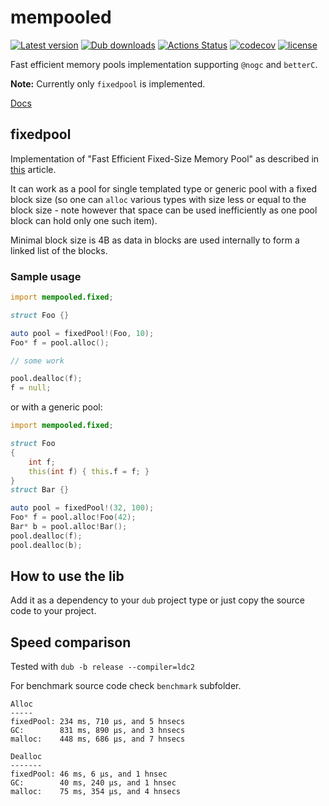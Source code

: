 # mempooled

[![Latest version](https://img.shields.io/dub/v/mempooled.svg)](https://code.dlang.org/packages/mempooled)
[![Dub downloads](https://img.shields.io/dub/dt/mempooled.svg)](http://code.dlang.org/packages/mempooled)
[![Actions Status](https://github.com/tchaloupka/mempooled/workflows/ci/badge.svg)](https://github.com/tchaloupka/mempooled/actions)
[![codecov](https://codecov.io/gh/tchaloupka/mempooled/branch/master/graph/badge.svg)](https://codecov.io/gh/tchaloupka/mempooled)
[![license](https://img.shields.io/github/license/tchaloupka/mempooled.svg)](https://github.com/tchaloupka/mempooled/blob/master/LICENSE)

Fast efficient memory pools implementation supporting `@nogc` and `betterC`.

**Note:** Currently only `fixedpool` is implemented.

[Docs](https://tchaloupka.github.io/mempooled/mempooled.html)

## fixedpool

Implementation of "Fast Efficient Fixed-Size Memory Pool" as described in [this](http://www.thinkmind.org/download.php?articleid=computation_tools_2012_1_10_80006) article.

It can work as a pool for single templated type or generic pool with a fixed block size (so one can `alloc` various types with size less or equal to the block size - note however that space can be used inefficiently as one pool block can hold only one such item).

Minimal block size is 4B as data in blocks are used internally to form a linked list of the blocks.

### Sample usage

```D
import mempooled.fixed;

struct Foo {}

auto pool = fixedPool!(Foo, 10);
Foo* f = pool.alloc();

// some work

pool.dealloc(f);
f = null;
```

or with a generic pool:

```D
import mempooled.fixed;

struct Foo
{
    int f;
    this(int f) { this.f = f; }
}
struct Bar {}

auto pool = fixedPool!(32, 100);
Foo* f = pool.alloc!Foo(42);
Bar* b = pool.alloc!Bar();
pool.dealloc(f);
pool.dealloc(b);
```

## How to use the lib

Add it as a dependency to your `dub` project type or just copy the source code to your project.

## Speed comparison

Tested with `dub -b release --compiler=ldc2`

For benchmark source code check `benchmark` subfolder.

```
Alloc
-----
fixedPool: 234 ms, 710 μs, and 5 hnsecs
GC:        831 ms, 890 μs, and 3 hnsecs
malloc:    448 ms, 686 μs, and 7 hnsecs

Dealloc
-------
fixedPool: 46 ms, 6 μs, and 1 hnsec
GC:        40 ms, 240 μs, and 1 hnsec
malloc:    75 ms, 354 μs, and 4 hnsecs
```

